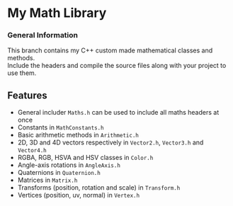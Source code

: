 # My Math Library

### General Information

This branch contains my C++ custom made mathematical classes and methods. <br>
Include the headers and compile the source files along with your project to use them.

## Features

- General includer `Maths.h` can be used to include all maths headers at once
- Constants in `MathConstants.h`
- Basic arithmetic methods in `Arithmetic.h`
- 2D, 3D and 4D vectors respectively in `Vector2.h`, `Vector3.h` and `Vector4.h`
- RGBA, RGB, HSVA and HSV classes in `Color.h`
- Angle-axis rotations in `AngleAxis.h`
- Quaternions in `Quaternion.h`
- Matrices in `Matrix.h`
- Transforms (position, rotation and scale) in `Transform.h`
- Vertices (position, uv, normal) in `Vertex.h`
